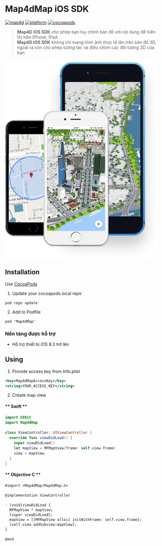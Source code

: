 # Map4dMap iOS SDK
[![map4d](https://img.shields.io/badge/map4d-map-orange)](https://map4d.vn/)
[![platform](https://img.shields.io/cocoapods/p/Map4dMap)](https://www.apple.com/ios/)
[![cocoapods](https://img.shields.io/cocoapods/v/Map4dMap)](https://cocoapods.org/pods/Map4dMap)

> **Map4D iOS SDK** cho phép bạn tùy chỉnh bản đồ với nội dung để hiển thị trên iPhone, iPad.  
> **Map4D iOS SDK** không chỉ mang hình ảnh thực tế lên trên bản đồ 3D, ngoài ra còn cho phép tương tác và điều chỉnh các đối tượng 3D của bạn

![Map4D iOS SDK](../resources/Untitled-1_0000_Right-Mockup--phone-demo.png)

## Installation

Use [CocoaPods](https://cocoapods.org)

1. Update your cocoapods local repo
```shell
pod repo update
```

2. Add to Podfile
```shell
pod 'Map4dMap'
```

### Nền tảng được hỗ trợ

- Hỗ trợ thiết bị iOS 9.3 trở lên

## Using

1. Provide access key from Info.plist

```xml
<key>Map4dMapAccessKey</key>
<string>YOUR_ACCESS_KEY</string>
```

2. Create map view

<!-- tabs:start -->
#### ** Swift **

```swift
import UIKit
import Map4dMap

class ViewController: UIViewController {
  override func viewDidLoad() {
    super.viewDidLoad()
    let mapView = MFMapView(frame: self.view.frame)
    view = mapView
  }
}
```

#### ** Objective C **

```objc
#import <Map4dMap/Map4dMap.h>

@implementation ViewController

- (void)viewDidLoad {
  MFMapView * mapView;
  [super viewDidLoad];
  mapView = [[MFMapView alloc] initWithFrame: self.view.frame];
  [self.view addSubview:mapView];
}

@end
```
<!-- tabs:end -->